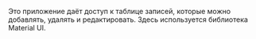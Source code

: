 Это приложение даёт доступ к таблице записей, которые можно добавлять, удалять и редактировать. Здесь используется библиотека Material UI.
